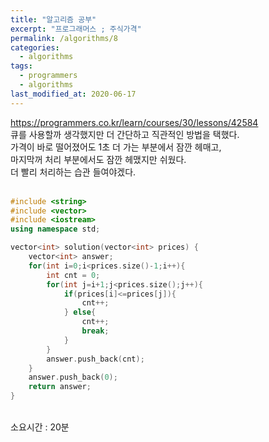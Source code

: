 ```yaml
---
title: "알고리즘 공부"
excerpt: "프로그래머스 ; 주식가격"
permalink: /algorithms/8
categories:
  - algorithms
tags:
  - programmers
  - algorithms
last_modified_at: 2020-06-17
---
```

<https://programmers.co.kr/learn/courses/30/lessons/42584>
<br>
큐를  사용할까 생각했지만 더 간단하고 직관적인 방법을 택했다.  
가격이 바로 떨어졌어도 1초 더 가는 부분에서 잠깐 헤매고,  
마지막꺼 처리 부분에서도 잠깐 헤맸지만 쉬웠다.   
더 빨리 처리하는 습관 들여야겠다.  
<br>
```cpp
#include <string>
#include <vector>
#include <iostream>
using namespace std;

vector<int> solution(vector<int> prices) {
    vector<int> answer;
    for(int i=0;i<prices.size()-1;i++){
        int cnt = 0;
        for(int j=i+1;j<prices.size();j++){
            if(prices[i]<=prices[j]){
                cnt++;
            } else{
                cnt++;
                break;
            }
        }
        answer.push_back(cnt);
    }
    answer.push_back(0);
    return answer;
}
```  
<br>
소요시간 : 20분
